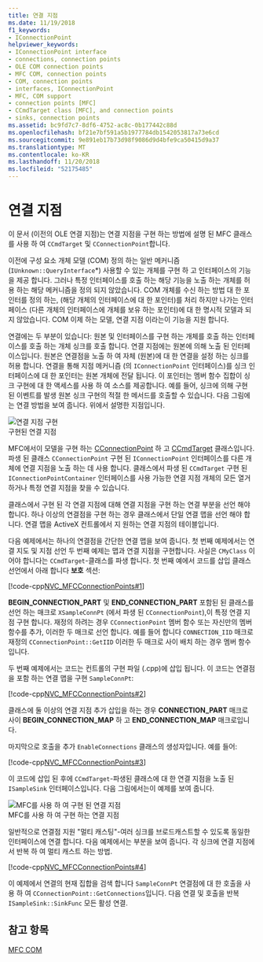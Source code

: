 ```yaml
---
title: 연결 지점
ms.date: 11/19/2018
f1_keywords:
- IConnectionPoint
helpviewer_keywords:
- IConnectionPoint interface
- connections, connection points
- OLE COM connection points
- MFC COM, connection points
- COM, connection points
- interfaces, IConnectionPoint
- MFC, COM support
- connection points [MFC]
- CCmdTarget class [MFC], and connection points
- sinks, connection points
ms.assetid: bc9fd7c7-8df6-4752-ac8c-0b177442c88d
ms.openlocfilehash: bf21e7bf591a5b1977784db1542053817a73e6cd
ms.sourcegitcommit: 9e891eb17b73d98f9086d9d4bfe9ca50415d9a37
ms.translationtype: MT
ms.contentlocale: ko-KR
ms.lasthandoff: 11/20/2018
ms.locfileid: "52175485"
---
```

# <a name="connection-points"></a>연결 지점

이 문서 (이전의 OLE 연결 지점)는 연결 지점을 구현 하는 방법에 설명 된 MFC 클래스를 사용 하 여 `CCmdTarget` 및 `CConnectionPoint`합니다.

이전에 구성 요소 개체 모델 (COM) 정의 하는 일반 메커니즘 (`IUnknown::QueryInterface`*) 사용할 수 있는 개체를 구현 하 고 인터페이스의 기능을 제공 합니다. 그러나 특정 인터페이스를 호출 하는 해당 기능을 노출 하는 개체를 허용 하는 해당 메커니즘을 정의 되지 않았습니다. COM 개체를 수신 하는 방법 대 한 포인터를 정의 하는, (해당 개체의 인터페이스에 대 한 포인터)를 처리 하지만 나가는 인터페이스 (다른 개체의 인터페이스에 개체를 보유 하는 포인터)에 대 한 명시적 모델과 되지 않았습니다. COM 이제 하는 모델, 연결 지점 이라는이 기능을 지원 합니다.

연결에는 두 부분이 있습니다: 원본 및 인터페이스를 구현 하는 개체를 호출 하는 인터페이스를 호출 하는 개체 싱크를 호출 합니다. 연결 지점에는 원본에 의해 노출 된 인터페이스입니다. 원본은 연결점을 노출 하 여 자체 (원본)에 대 한 연결을 설정 하는 싱크를 허용 합니다. 연결을 통해 지점 메커니즘 (의 `IConnectionPoint` 인터페이스)를 싱크 인터페이스에 대 한 포인터는 원본 개체에 전달 됩니다. 이 포인터는 멤버 함수 집합이 싱크 구현에 대 한 액세스를 사용 하 여 소스를 제공합니다. 예를 들어, 싱크에 의해 구현 된 이벤트를 발생 원본 싱크 구현의 적절 한 메서드를 호출할 수 있습니다. 다음 그림에는 연결 방법을 보여 줍니다. 위에서 설명한 지점입니다.

![연결 지점 구현](../mfc/media/vc37lh1.gif "연결 지점 구현") <br/>
구현된 연결 지점

MFC에서이 모델을 구현 하는 [CConnectionPoint](../mfc/reference/cconnectionpoint-class.md) 하 고 [CCmdTarget](../mfc/reference/ccmdtarget-class.md) 클래스입니다. 파생 된 클래스 `CConnectionPoint` 구현 된 `IConnectionPoint` 인터페이스를 다른 개체에 연결 지점을 노출 하는 데 사용 합니다. 클래스에서 파생 된 `CCmdTarget` 구현 된 `IConnectionPointContainer` 인터페이스를 사용 가능한 연결 지점 개체의 모든 열거 하거나 특정 연결 지점을 찾을 수 있습니다.

클래스에서 구현 된 각 연결 지점에 대해 연결 지점을 구현 하는 연결 부분을 선언 해야 합니다. 하나 이상의 연결점을 구현 하는 경우 클래스에서 단일 연결 맵을 선언 해야 합니다. 연결 맵을 ActiveX 컨트롤에서 지 원하는 연결 지점의 테이블입니다.

다음 예제에서는 하나의 연결점을 간단한 연결 맵을 보여 줍니다. 첫 번째 예제에서는 연결 지도 및 지점 선언 두 번째 예제는 맵과 연결 지점을 구현합니다. 사실은 `CMyClass` 이어야 합니다는 `CCmdTarget`-클래스를 파생 합니다. 첫 번째 예에서 코드를 삽입 클래스 선언에서 아래 합니다 **보호** 섹션:

[!code-cpp[NVC_MFCConnectionPoints#1](../mfc/codesnippet/cpp/connection-points_1.h)]

**BEGIN_CONNECTION_PART** 및 **END_CONNECTION_PART** 포함된 된 클래스를 선언 하는 매크로 `XSampleConnPt` (에서 파생 된 `CConnectionPoint`),이 특정 연결 지점 구현 합니다. 재정의 하려는 경우 `CConnectionPoint` 멤버 함수 또는 자신만의 멤버 함수를 추가, 이러한 두 매크로 선언 합니다. 예를 들어 합니다 `CONNECTION_IID` 매크로 재정의 `CConnectionPoint::GetIID` 이러한 두 매크로 사이 배치 하는 경우 멤버 함수입니다.

두 번째 예제에서는 코드는 컨트롤의 구현 파일 (.cpp)에 삽입 됩니다. 이 코드는 연결점을 포함 하는 연결 맵을 구현 `SampleConnPt`:

[!code-cpp[NVC_MFCConnectionPoints#2](../mfc/codesnippet/cpp/connection-points_2.cpp)]

클래스에 둘 이상의 연결 지점 추가 삽입을 하는 경우 **CONNECTION_PART** 매크로 사이 **BEGIN_CONNECTION_MAP** 하 고 **END_CONNECTION_MAP** 매크로입니다.

마지막으로 호출을 추가 `EnableConnections` 클래스의 생성자입니다. 예를 들어:

[!code-cpp[NVC_MFCConnectionPoints#3](../mfc/codesnippet/cpp/connection-points_3.cpp)]

이 코드에 삽입 된 후에 `CCmdTarget`-파생된 클래스에 대 한 연결 지점을 노출 된 `ISampleSink` 인터페이스입니다. 다음 그림에서는이 예제를 보여 줍니다.

![MFC를 사용 하 여 구현 된 연결 지점](../mfc/media/vc37lh2.gif "MFC를 사용 하 여 구현 된 연결 지점") <br/>
MFC를 사용 하 여 구현 하는 연결 지점

일반적으로 연결점 지원 "멀티 캐스팅"-여러 싱크를 브로드캐스트할 수 있도록 동일한 인터페이스에 연결 합니다. 다음 예제에서는 부분을 보여 줍니다. 각 싱크에 연결 지점에서 반복 하 여 멀티 캐스트 하는 방법.

[!code-cpp[NVC_MFCConnectionPoints#4](../mfc/codesnippet/cpp/connection-points_4.cpp)]

이 예제에서 연결의 현재 집합을 검색 합니다 `SampleConnPt` 연결점에 대 한 호출을 사용 하 여 `CConnectionPoint::GetConnections`입니다. 다음 연결 및 호출을 반복 `ISampleSink::SinkFunc` 모든 활성 연결.

## <a name="see-also"></a>참고 항목

[MFC COM](../mfc/mfc-com.md)

